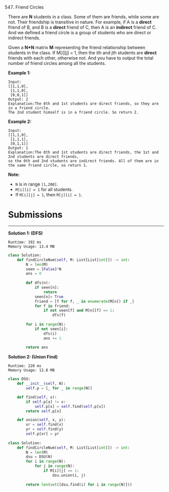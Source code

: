 547. Friend Circles

There are **N** students in a class. Some of them are friends, while some are not. Their friendship is transitive in nature. For example, if A is a **direct** friend of B, and B is a **direct** friend of C, then A is an **indirect** friend of C. And we defined a friend circle is a group of students who are direct or indirect friends.

Given a **N*N** matrix **M** representing the friend relationship between students in the class. If M[i][j] = 1, then the ith and jth students are **direct** friends with each other, otherwise not. And you have to output the total number of friend circles among all the students.

**Example 1:**
```
Input: 
[[1,1,0],
 [1,1,0],
 [0,0,1]]
Output: 2
Explanation:The 0th and 1st students are direct friends, so they are in a friend circle. 
The 2nd student himself is in a friend circle. So return 2.
```

**Example 2:**
```
Input: 
[[1,1,0],
 [1,1,1],
 [0,1,1]]
Output: 1
Explanation:The 0th and 1st students are direct friends, the 1st and 2nd students are direct friends, 
so the 0th and 2nd students are indirect friends. All of them are in the same friend circle, so return 1.
```

**Note:**

* `N` is in range `[1,200]`.
* `M[i][i] = 1` for all students.
* If `M[i][j] = 1`, then `M[j][i] = 1`.

# Submissions
---
**Solution 1: (DFS)**
```
Runtime: 192 ms
Memory Usage: 13.4 MB
```
```python
class Solution:
    def findCircleNum(self, M: List[List[int]]) -> int:
        N = len(M)
        seen = [False]*N
        ans = 0
        
        def dfs(n):
            if seen[n]:
                return
            seen[n]= True
            friend = [f for f, _ in enumerate(M[n]) if _]
            for f in friend:
                if not seen[f] and M[n][f] == 1:
                    dfs(f)
        
        for i in range(N):
            if not seen[i]:
                dfs(i)
                ans += 1
        
        return ans
```

**Solution 2: (Union Find)**
```
Runtime: 220 ms
Memory Usage: 12.8 MB
```
```python
class DSU:
    def __init__(self, N):
        self.p = [_ for _ in range(N)]

    def find(self, x):
        if self.p[x] != x:
            self.p[x] = self.find(self.p[x])
        return self.p[x]

    def union(self, x, y):
        xr = self.find(x)
        yr = self.find(y)
        self.p[xr] = yr
        
class Solution:
    def findCircleNum(self, M: List[List[int]]) -> int:
        N = len(M)
        dsu = DSU(N)
        for i in range(N):
            for j in range(N):
                if M[i][j] == 1:
                    dsu.union(i, j)
        
        return len(set([dsu.find(i) for i in range(N)]))
```